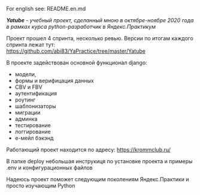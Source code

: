 For english see: README.en.md

_**Yatube** - учебный проект, сделанный мною в октябре-ноябре 2020 года в рамках 
курса python-разработчик в Яндекс.Практикум_

Проект прошел 4 спринта, несколько ревью. Версии по итогам каждого спринта лежат тут:
https://github.com/abi83/YaPractice/tree/master/Yatube

В проекте задействован основной функционал django:
- модели,
- формы и верифицация данных
- CBV и FBV
- аутентификация
- роутинг
- шаблонизаторы
- миграции
- админка
- тестирование
- логгирование
- е-мейл бэкэнд

Работающий проект находится по адресу: https://krommclub.ru/

В папке deploy небольшая инструкиця по установке проекта и примеры .env и конфигурационных файлов

Надеюсь проект поможет следующим поколениям Яндекс.Практики и просто изучающим Python
 